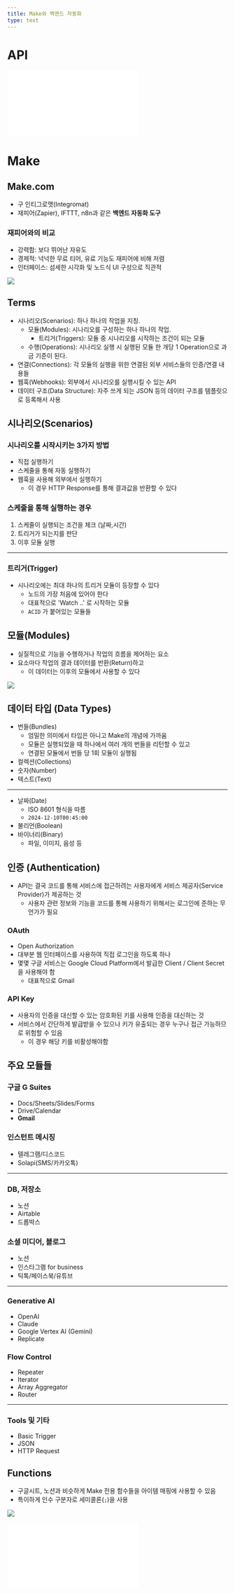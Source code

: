 ```yaml
---
title: Make와 백엔드 자동화
type: text
---
```


# API

![API](../API.md)

# Make

## Make.com

- 구 인티그로맷(Integromat)
- 재피어(Zapier), IFTTT, n8n과 같은 **백엔드 자동화 도구**

### 재피어와의 비교

- 강력함: 보다 뛰어난 자유도
- 경제적: 넉넉한 무료 티어, 유료 기능도 재피어에 비해 저렴
- 인터페이스: 섬세한 시각화 및 노드식 UI 구성으로 직관적

![](attachments/make-intro.png)

## Terms

- 시나리오(Scenarios): 하나 하나의 작업을 지칭.
	- 모듈(Modules): 시나리오를 구성하는 하나 하나의 작업.
		- 트리거(Triggers): 모듈 중 시나리오를 시작하는 조건이 되는 모듈
	- 수행(Operations): 시나리오 실행 시 실행된 모듈 한 개당 1 Operation으로 과금 기준이 된다.
- 연결(Connections): 각 모듈의 실행을 위한 연결된 외부 서비스들의 인증/연결 내용들
- 웹훅(Webhooks): 외부에서 시나리오를 실행시킬 수 있는 API
- 데이터 구조(Data Structure): 자주 쓰게 되는 JSON 등의 데이터 구조를 템플릿으로 등록해서 사용

## 시나리오(Scenarios)

### 시나리오를 시작시키는 3가지 방법

- 직접 실행하기
- 스케줄을 통해 자동 실행하기
- 웹훅을 사용해 외부에서 실행하기
	- 이 경우 HTTP Response를 통해 결과값을 반환할 수 있다

### 스케줄을 통해 실행하는 경우

1. 스케줄이 실행되는 조건을 체크 (날짜,시간)
2. 트리거가 되는지를 판단
3. 이후 모듈 실행

***

### 트리거(Trigger)

- 시나리오에는 최대 하나의 트리거 모듈이 등장할 수 있다
	- 노드의 가장 처음에 있어야 한다
	- 대표적으로 'Watch ..' 로 시작하는 모듈
	- `ACID` 가 붙어있는 모듈들

## 모듈(Modules)

- 실질적으로 기능을 수행하거나 작업의 흐름을 제어하는 요소
- 요소마다 작업의 결과 데이터를 반환(Return)하고
	- 이 데이터는 이후의 모듈에서 사용할 수 있다

![](attachments/make-modules.png)

## 데이터 타입 (Data Types)

- 번들(Bundles)
	- 엄밀한 의미에서 타입은 아니고 Make의 개념에 가까움
	- 모듈은 실행되었을 때 하나에서 여러 개의 번들을 리턴할 수 있고
	- 연결된 모듈에서 번들 당 1회 모듈이 실행됨
- 컬렉션(Collections)
- 숫자(Number)
- 텍스트(Text)

***

- 날짜(Date)
	- ISO 8601 형식을 따름
	- `2024-12-10T00:45:00`
- 불리언(Boolean)
- 바이너리(Binary)
	- 파일, 이미지, 음성 등

## 인증 (Authentication)

- API는 결국 코드를 통해 서비스에 접근하려는 사용자에게 서비스 제공자(Service Provider)가 제공하는 것
	- 사용자 관련 정보와 기능을 코드를 통해 사용하기 위해서는 로그인에 준하는 무언가가 필요

### OAuth

- Open Authorization
- 대부분 웹 인터페이스를 사용하여 직접 로그인을 하도록 하나
- 몇몇 구글 서비스는 Google Cloud Platform에서 발급한 Client / Client Secret을 사용해야 함
	- 대표적으로 Gmail

### API Key

- 사용자의 인증을 대신할 수 있는 암호화된 키를 사용해 인증을 대신하는 것
- 서비스에서 간단하게 발급받을 수 있으나 키가 유출되는 경우 누구나 접근 가능하므로 위험할 수 있음
	- 이 경우 해당 키를 비활성해야함

## 주요 모듈들

### 구글 G Suites

- Docs/Sheets/Slides/Forms
- Drive/Calendar
- **Gmail**

### 인스턴트 메시징

- 텔레그램/디스코드
- Solapi(SMS/카카오톡)

***

### DB, 저장소

- 노션
- Airtable
- 드롭박스

### 소셜 미디어, 블로그

- 노션
- 인스타그램 for business
- 틱톡/페이스북/유튜브

---

### Generative AI

- OpenAI
- Claude
- Google Vertex AI (Gemini)
- Replicate

### Flow Control

- Repeater
- Iterator
- Array Aggregator
- Router

***

### Tools 및 기타

- Basic Trigger
- JSON
- HTTP Request

## Functions

- 구글시트, 노션과 비슷하게 Make 전용 함수들을 아이템 매핑에 사용할 수 있음
- 특이하게 인수 구분자로 세미콜론(`;`)을 사용

![](attachments/make-functions.png)

![](modules/Make와%20G메일%20연동.md)